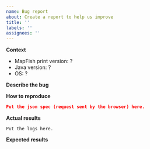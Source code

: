 ```yaml
---
name: Bug report
about: Create a report to help us improve
title: ''
labels: ''
assignees: ''
---
```


**Context**

- MapFish print version: ?
- Java version: ?
- OS: ?

**Describe the bug**

<!-- A clear and concise description of what the bug is. -->

**How to reproduce**

<!-- Attach a ZIP archive of the application config to the issue. -->

```json
Put the json spec (request sent by the browser) here.
```

**Actual results**

<!-- Describe the obtained (wrong) results and attach the PDF, when possible. -->

```
Put the logs here.
```

**Expected results**

<!-- Describe the results you are expecting -->
